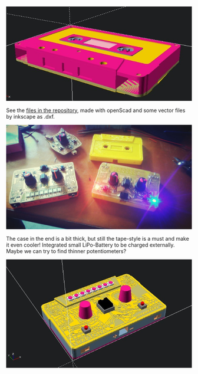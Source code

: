 ![](images/3d-files/Tape_3d_FullCase.jpg)

See the [files in the repository](https://github.com/8BitMixtape/8Bit-Mixtape-NEO/tree/master/boards/3d-files), made with openScad and some vector files by inkscape as .dxf.

![](images/3d-files/mixTapes_prototypes_cirkulacija2.jpg)

The case in the end is a bit thick, but still the tape-style is a must and make it even cooler! Integrated small LiPo-Battery to be charged externally. Maybe we can try to find thinner potentiometers?

![](images/3d-files/Tape_3d_FullCase_Update_v4.jpg)

